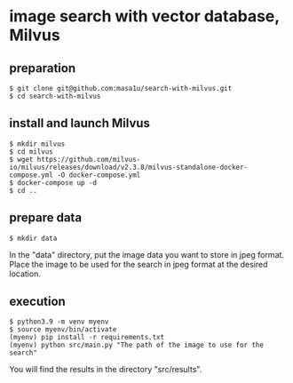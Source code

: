 # image search with vector database, Milvus

## preparation
```
$ git clone git@github.com:masa1u/search-with-milvus.git
$ cd search-with-milvus
```

## install and launch Milvus
```
$ mkdir milvus
$ cd milvus
$ wget https://github.com/milvus-io/milvus/releases/download/v2.3.8/milvus-standalone-docker-compose.yml -O docker-compose.yml
$ docker-compose up -d
$ cd ..
```

## prepare data
```
$ mkdir data
```
In the "data" directory, put the image data you want to store in jpeg format.
Place the image to be used for the search in jpeg format at the desired location.

## execution
```
$ python3.9 -m venv myenv
$ source myenv/bin/activate
(myenv) pip install -r requirements.txt
(myenv) python src/main.py "The path of the image to use for the search"
```
You will find the results in the directory "src/results".

